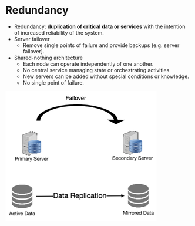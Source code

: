 Redundancy
====

- Redundancy: **duplication of critical data or services** with the intention of increased reliability of the system.
- Server failover
  - Remove single points of failure and provide backups (e.g. server failover).
- Shared-nothing architecture
  - Each node can operate independently of one another.
  - No central service managing state or orchestrating activities.
  - New servers can be added without special conditions or knowledge.
  - No single point of failure.
  
![](../img/basics/RedundancyAndReplication.png)
